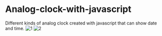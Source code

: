 # Analog-clock-with-javascript
Different kinds of analog clock created with javascript that can show date and time.
![1](https://github.com/Rezamns/Analog-clock-with-javascript/assets/57560653/cc874561-fdb8-4503-b34d-b660d697a982)
![2](https://github.com/Rezamns/Analog-clock-with-javascript/assets/57560653/1c3ae117-58a9-47f9-adff-36a0ff215b86)
